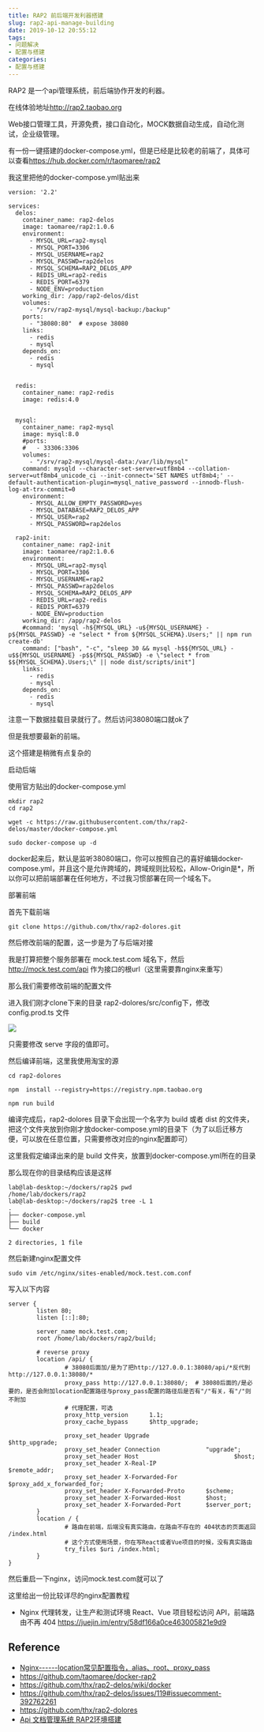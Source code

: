 ```yaml
---
title: RAP2 前后端开发利器搭建
slug: rap2-api-manage-building
date: 2019-10-12 20:55:12
tags:
- 问题解决
- 配置与搭建
categories:
- 配置与搭建
---
```



RAP2 是一个api管理系统，前后端协作开发的利器。

在线体验地址<http://rap2.taobao.org>

Web接口管理工具，开源免费，接口自动化，MOCK数据自动生成，自动化测试，企业级管理。

<!--more-->

有一份一键搭建的docker-compose.yml，但是已经是比较老的前端了，具体可以查看<https://hub.docker.com/r/taomaree/rap2>

我这里把他的docker-compose.yml贴出来

```
version: '2.2'

services:
  delos:
    container_name: rap2-delos
    image: taomaree/rap2:1.0.6
    environment:
      - MYSQL_URL=rap2-mysql
      - MYSQL_PORT=3306
      - MYSQL_USERNAME=rap2
      - MYSQL_PASSWD=rap2delos
      - MYSQL_SCHEMA=RAP2_DELOS_APP
      - REDIS_URL=rap2-redis
      - REDIS_PORT=6379
      - NODE_ENV=production
    working_dir: /app/rap2-delos/dist
    volumes:
      - "/srv/rap2-mysql/mysql-backup:/backup"
    ports:
      - "38080:80"  # expose 38080
    links:
      - redis
      - mysql
    depends_on:
      - redis
      - mysql


  redis:
    container_name: rap2-redis
    image: redis:4.0


  mysql:
    container_name: rap2-mysql
    image: mysql:8.0
    #ports:
    #   - 33306:3306
    volumes:
      - "/srv/rap2-mysql/mysql-data:/var/lib/mysql"
    command: mysqld --character-set-server=utf8mb4 --collation-server=utf8mb4_unicode_ci --init-connect='SET NAMES utf8mb4;' --default-authentication-plugin=mysql_native_password --innodb-flush-log-at-trx-commit=0 
    environment:
      - MYSQL_ALLOW_EMPTY_PASSWORD=yes
      - MYSQL_DATABASE=RAP2_DELOS_APP
      - MYSQL_USER=rap2
      - MYSQL_PASSWORD=rap2delos

  rap2-init:
    container_name: rap2-init
    image: taomaree/rap2:1.0.6
    environment:
      - MYSQL_URL=rap2-mysql
      - MYSQL_PORT=3306
      - MYSQL_USERNAME=rap2
      - MYSQL_PASSWD=rap2delos
      - MYSQL_SCHEMA=RAP2_DELOS_APP
      - REDIS_URL=rap2-redis
      - REDIS_PORT=6379
      - NODE_ENV=production
    working_dir: /app/rap2-delos
    #command: 'mysql -h${MYSQL_URL} -u${MYSQL_USERNAME} -p${MYSQL_PASSWD} -e "select * from ${MYSQL_SCHEMA}.Users;" || npm run create-db'
    command: ["bash", "-c", "sleep 30 && mysql -h$${MYSQL_URL} -u$${MYSQL_USERNAME} -p$${MYSQL_PASSWD} -e \"select * from $${MYSQL_SCHEMA}.Users;\" || node dist/scripts/init"]
    links:
      - redis
      - mysql
    depends_on:
      - redis
      - mysql
```

注意一下数据挂载目录就行了。然后访问38080端口就ok了

但是我想要最新的前端。

这个搭建是稍微有点复杂的

启动后端

使用官方贴出的docker-compose.yml

```
mkdir rap2
cd rap2

wget -c https://raw.githubusercontent.com/thx/rap2-delos/master/docker-compose.yml

sudo docker-compose up -d
```

docker起来后，默认是监听38080端口，你可以按照自己的喜好编辑docker-compose.yml，并且这个是允许跨域的，跨域规则比较松，Allow-Origin是*，所以你可以把前端部署在任何地方，不过我习惯部署在同一个域名下。

部署前端

首先下载前端

```
git clone https://github.com/thx/rap2-dolores.git
```

然后修改前端的配置，这一步是为了与后端对接

我是打算把整个服务部署在 mock.test.com 域名下，然后 http://mock.test.com/api 作为接口的根url（这里需要靠nginx来重写）

那么我们需要修改前端的配置文件

进入我们刚才clone下来的目录 rap2-dolores/src/config下，修改 config.prod.ts 文件

![](https://raw.githubusercontent.com/akkuman/pic/master/img/1106918-20191012205633755-1398708534.png)


只需要修改 serve 字段的值即可。

然后编译前端，这里我使用淘宝的源

```
cd rap2-dolores

npm  install --registry=https://registry.npm.taobao.org

npm run build
```

编译完成后，rap2-dolores 目录下会出现一个名字为 build 或者 dist 的文件夹，把这个文件夹放到你刚才放docker-compose.yml的目录下（为了以后迁移方便，可以放在任意位置，只需要修改对应的nginx配置即可）

这里我假定编译出来的是 build 文件夹，放置到docker-compose.yml所在的目录

那么现在你的目录结构应该是这样

```
lab@lab-desktop:~/dockers/rap2$ pwd
/home/lab/dockers/rap2
lab@lab-desktop:~/dockers/rap2$ tree -L 1
.
├── docker-compose.yml
├── build
└── docker

2 directories, 1 file
```

然后新建nginx配置文件

```
sudo vim /etc/nginx/sites-enabled/mock.test.com.conf
```

写入以下内容

```
server {
        listen 80;
        listen [::]:80;

        server_name mock.test.com;
        root /home/lab/dockers/rap2/build;

        # reverse proxy
        location /api/ {
                # 38080后面加/是为了把http://127.0.0.1:38080/api/*反代到http://127.0.0.1:38080/*
                proxy_pass http://127.0.0.1:38080/;  # 38080后面的/是必要的，是否会附加location配置路径与proxy_pass配置的路径后是否有"/"有关，有"/"则不附加
                # 代理配置，可选
                proxy_http_version      1.1;
                proxy_cache_bypass      $http_upgrade;
                
                proxy_set_header Upgrade                        $http_upgrade;
                proxy_set_header Connection             "upgrade";
                proxy_set_header Host                           $host;
                proxy_set_header X-Real-IP                      $remote_addr;
                proxy_set_header X-Forwarded-For        $proxy_add_x_forwarded_for;
                proxy_set_header X-Forwarded-Proto      $scheme;
                proxy_set_header X-Forwarded-Host       $host;
                proxy_set_header X-Forwarded-Port       $server_port;
        }
        location / {
                # 路由在前端，后端没有真实路由，在路由不存在的 404状态的页面返回 /index.html
                # 这个方式使用场景，你在写React或者Vue项目的时候，没有真实路由
                try_files $uri /index.html;
        }
}
```

然后重启一下nginx，访问mock.test.com就可以了

这里给出一份比较详尽的nginx配置教程

-   Nginx 代理转发，让生产和测试环境 React、Vue 项目轻松访问 API，前端路由不再 404 <https://juejin.im/entry/58df166a0ce463005821e9d9>

## Reference

-   [Nginx------location常见配置指令，alias、root、proxy_pass](https://blog.csdn.net/zhangliangzi/article/details/78257593)
-   <https://github.com/taomaree/docker-rap2>
-   <https://github.com/thx/rap2-delos/wiki/docker>
-   <https://github.com/thx/rap2-delos/issues/119#issuecomment-392762261>
-   <https://github.com/thx/rap2-dolores>
-   [Api 文档管理系统 RAP2环境搭建](https://incoder.org/2018/03/27/rap2/)